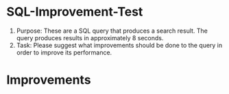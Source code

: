 # SQL-Improvement-Test
1. Purpose: These are a SQL query that produces a search result. The query produces results in approximately 8 seconds.
2. Task: Please suggest what improvements should be done to the query in order to improve its performance.

# Improvements
